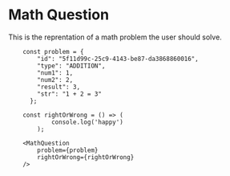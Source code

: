 # Math Question

This is the reprentation of a math problem the user should solve.

```
    const problem = {
        "id": "5f11d99c-25c9-4143-be87-da3868860016",
        "type": "ADDITION",
        "num1": 1,
        "num2": 2,
        "result": 3,
        "str": "1 + 2 = 3"
      };

    const rightOrWrong = () => (
            console.log('happy')
        );

    <MathQuestion 
        problem={problem}
        rightOrWrong={rightOrWrong}
    />
```